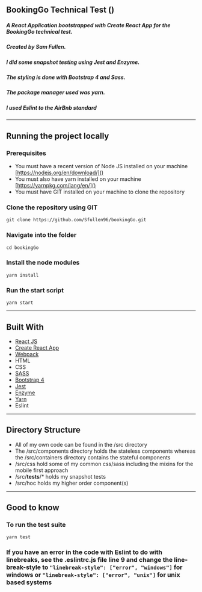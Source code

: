 ## BookingGo Technical Test ([]())
##### A React Application bootstrapped with Create React App for the BookingGo technical test.
##### Created by Sam Fullen.
##### I did some snapshot testing using Jest and Enzyme.
##### The styling is done with Bootstrap 4 and Sass.
##### The package manager used was yarn.
##### I used Eslint to the AirBnb standard
---
## Running the project locally
### Prerequisites
- You must have a recent version of Node JS installed on your machine [https://nodejs.org/en/download/]()
- You must also have yarn installed on your machine [https://yarnpkg.com/lang/en/]()
- You must have GIT installed on your machine to clone the repository

### Clone the repository using GIT
```
git clone https://github.com/Sfullen96/bookingGo.git
```

### Navigate into the folder
```
cd bookingGo
```
### Install the node modules
```
yarn install
```
### Run the start script
```
yarn start
```
---
## Built With
- [React JS](https://reactjs.org/)
- [Create React App](https://github.com/facebook/create-react-app)
- [Webpack](https://webpack.js.org/)
- HTML
- CSS
- [SASS](https://sass-lang.com/)
- [Bootstrap 4](https://getbootstrap.com/docs/4.0/getting-started/introduction/)
- [Jest](https://jestjs.io/)
- [Enzyme](https://github.com/airbnb/enzyme)
- [Yarn](https://yarnpkg.com/lang/en/)
- Eslint
---
## Directory Structure
- All of my own code can be found in the /src directory
- The /src/components directory holds the stateless components whereas the /src/containers directory contains the stateful components
- /src/css hold some of my common css/sass including the mixins for the mobile first approach
- /src/__tests__/* holds my snapshot tests
- /src/hoc holds my higher order component(s)
---
## Good to know
### To run the test suite
```
yarn test
```
### If you have an error in the code with Eslint to do with linebreaks, see the .eslintrc.js file line 9 and change the line-break-style to `"linebreak-style": ["error", "windows"]` for windows or `"linebreak-style": ["error", "unix"]` for unix based systems